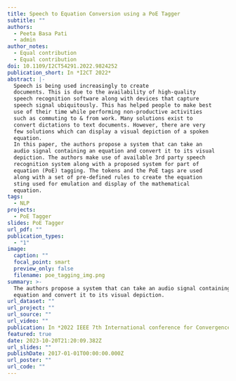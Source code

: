 ```yaml
---
title: Speech to Equation Conversion using a PoE Tagger
subtitle: ""
authors:
  - Peeta Basa Pati
  - admin
author_notes:
  - Equal contribution
  - Equal contribution
doi: 10.1109/I2CT54291.2022.9824252
publication_short: In *I2CT 2022*
abstract: |-
  Speech is being used increasingly to create
  documents. This is due to the availability of high-quality
  speech recognition software along with devices that capture
  speech signal ubiquitously. This has helped people to make best
  use of their time while performing non-productive activities
  such as commuting to & from work. Many solutions exist to
  convert dictations to text documents. However, there are very
  few solutions which can display a visual depiction of a spoken
  equation.
  In this paper, the authors propose a system that can take an
  audio signal containing an equation and convert it to its visual
  depiction. The authors make use of available 3rd party speech
  recognition system along with a proposed system for part of
  equation (PoE) tagging. The tokens and the PoE tags are used
  along with a set of pre-defined rules to create the equation
  sting used for emulation and display of the mathematical
  equation.
tags:
  - NLP
projects:
  - PoE Tagger
slides: PoE Tagger
url_pdf: ""
publication_types:
  - "1"
image:
  caption: ""
  focal_point: smart
  preview_only: false
  filename: poe_tagging_img.png
summary: >-
  The authors propose a system that can take an audio signal containing an
  equation and convert it to its visual depiction.
url_dataset: ""
url_project: ""
url_source: ""
url_video: ""
publication: In *2022 IEEE 7th International conference for Convergence in Technology*
featured: true
date: 2023-10-20T21:20:09.382Z
url_slides: ""
publishDate: 2017-01-01T00:00:00.000Z
url_poster: ""
url_code: ""
---
```

<!---
{{% callout note %}}
Click the *Cite* button above to demo the feature to enable visitors to import publication metadata into their reference management software.
{{% /callout %}}

{{% callout note %}}
Create your slides in Markdown - click the *Slides* button to check out the example.
{{% /callout %}}

Supplementary notes can be added here, including [code, math, and images](https://wowchemy.com/docs/writing-markdown-latex/).
-->